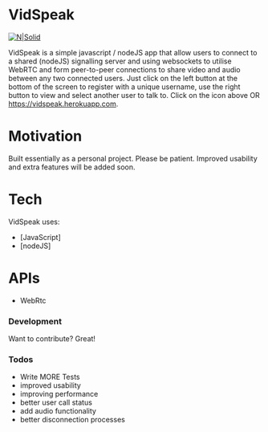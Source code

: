 # VidSpeak

[![N|Solid](https://vidspeak.herokuapp.com/images/icon256.png)](https://vidspeak.herokuapp.com)

VidSpeak is a simple javascript / nodeJS app that allow users to connect to a shared (nodeJS) signalling server and using websockets to utilise WebRTC and form peer-to-peer connections to share video and audio between any two connected users.
Just click on the left button at the bottom of the screen to register with a unique username, use the right button to view and select another user to talk to.
Click on the icon above OR https://vidspeak.herokuapp.com.

# Motivation

Built essentially as a personal project. Please be patient. Improved usability and extra features will be added soon.

# Tech
VidSpeak uses:

* [JavaScript]
* [nodeJS]

# APIs

* WebRtc

### Development

Want to contribute? Great!

### Todos

 - Write MORE Tests
 - improved usability
 - improving performance
 - better user call status
 - add audio functionality
 - better disconnection processes
